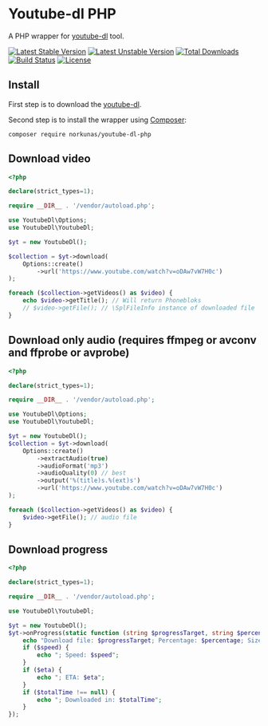 # Youtube-dl PHP
A PHP wrapper for [youtube-dl](https://github.com/ytdl-org/youtube-dl) tool.

[![Latest Stable Version](https://poser.pugx.org/norkunas/youtube-dl-php/v/stable.svg)](https://packagist.org/packages/norkunas/youtube-dl-php)
[![Latest Unstable Version](https://poser.pugx.org/norkunas/youtube-dl-php/v/unstable.svg)](https://packagist.org/packages/norkunas/youtube-dl-php)
[![Total Downloads](https://poser.pugx.org/norkunas/youtube-dl-php/downloads)](https://packagist.org/packages/norkunas/youtube-dl-php)
[![Build Status](https://travis-ci.org/norkunas/youtube-dl-php.svg?branch=master)](https://travis-ci.org/norkunas/youtube-dl-php)
[![License](https://poser.pugx.org/norkunas/youtube-dl-php/license.svg)](https://packagist.org/packages/norkunas/youtube-dl-php)

## Install
First step is to download the [youtube-dl](https://ytdl-org.github.io/youtube-dl/download.html).

Second step is to install the wrapper using [Composer](http://getcomposer.org/):
```
composer require norkunas/youtube-dl-php
```

## Download video
```php
<?php

declare(strict_types=1);

require __DIR__ . '/vendor/autoload.php';

use YoutubeDl\Options;
use YoutubeDl\YoutubeDl;

$yt = new YoutubeDl();

$collection = $yt->download(
    Options::create()
        ->url('https://www.youtube.com/watch?v=oDAw7vW7H0c')
);

foreach ($collection->getVideos() as $video) {
    echo $video->getTitle(); // Will return Phonebloks
    // $video->getFile(); // \SplFileInfo instance of downloaded file
}

```

## Download only audio (requires ffmpeg or avconv and ffprobe or avprobe)
```php
<?php

declare(strict_types=1);

require __DIR__ . '/vendor/autoload.php';

use YoutubeDl\Options;
use YoutubeDl\YoutubeDl;

$yt = new YoutubeDl();
$collection = $yt->download(
    Options::create()
        ->extractAudio(true)
        ->audioFormat('mp3')
        ->audioQuality(0) // best
        ->output('%(title)s.%(ext)s')
        ->url('https://www.youtube.com/watch?v=oDAw7vW7H0c')
);

foreach ($collection->getVideos() as $video) {
    $video->getFile(); // audio file
}
```

## Download progress
```php
<?php

declare(strict_types=1);

require __DIR__ . '/vendor/autoload.php';

use YoutubeDl\YoutubeDl;

$yt = new YoutubeDl();
$yt->onProgress(static function (string $progressTarget, string $percentage, string $size, string $speed, string $eta, ?string $totalTime): void {
    echo "Download file: $progressTarget; Percentage: $percentage; Size: $size";
    if ($speed) {
        echo "; Speed: $speed";
    }
    if ($eta) {
        echo "; ETA: $eta";
    }
    if ($totalTime !== null) {
        echo "; Downloaded in: $totalTime";
    }
});
```
